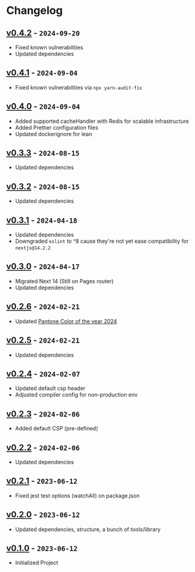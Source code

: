 # Changelog

## [v0.4.2] - `2024-09-20`

- Fixed known vulnerabilities
- Updated dependencies

[v0.4.2]: https://github.com/buildingwatsize/next-antd-tailwind/releases/tag/v0.4.2

## [v0.4.1] - `2024-09-04`

- Fixed known vulnerabilities via `npx yarn-audit-fix`

[v0.4.1]: https://github.com/buildingwatsize/next-antd-tailwind/releases/tag/v0.4.1

## [v0.4.0] - `2024-09-04`

- Added supported cacheHandler with Redis for scalable infrastructure
- Added Prettier configuration files
- Updated dockerignore for lean

[v0.4.0]: https://github.com/buildingwatsize/next-antd-tailwind/releases/tag/v0.4.0

## [v0.3.3] - `2024-08-15`

- Updated dependencies

[v0.3.3]: https://github.com/buildingwatsize/next-antd-tailwind/releases/tag/v0.3.3

## [v0.3.2] - `2024-08-15`

- Updated dependencies

[v0.3.2]: https://github.com/buildingwatsize/next-antd-tailwind/releases/tag/v0.3.2

## [v0.3.1] - `2024-04-18`

- Updated dependencies
- Downgraded `eslint` to ^8 cause they're not yet ease compatibility for `nextjs@14.2.2`

[v0.3.1]: https://github.com/buildingwatsize/next-antd-tailwind/releases/tag/v0.3.1

## [v0.3.0] - `2024-04-17`

- Migrated Next 14 (Still on Pages router)
- Updated dependencies 

[v0.3.0]: https://github.com/buildingwatsize/next-antd-tailwind/releases/tag/v0.3.0

## [v0.2.6] - `2024-02-21`

- Updated [Pantone Color of the year 2024](https://www.pantone.com/color-of-the-year/2024)

[v0.2.6]: https://github.com/buildingwatsize/next-antd-tailwind/releases/tag/v0.2.6

## [v0.2.5] - `2024-02-21`

- Updated dependencies

[v0.2.5]: https://github.com/buildingwatsize/next-antd-tailwind/releases/tag/v0.2.5

## [v0.2.4] - `2024-02-07`

- Updated default csp header
- Adjusted compiler config for non-production env

[v0.2.4]: https://github.com/buildingwatsize/next-antd-tailwind/releases/tag/v0.2.4

## [v0.2.3] - `2024-02-06`

- Added default CSP (pre-defined)

[v0.2.3]: https://github.com/buildingwatsize/next-antd-tailwind/releases/tag/v0.2.3

## [v0.2.2] - `2024-02-06`

- Updated dependencies

[v0.2.2]: https://github.com/buildingwatsize/next-antd-tailwind/releases/tag/v0.2.2

## [v0.2.1] - `2023-06-12`

- Fixed jest test options (watchAll) on package.json

[v0.2.1]: https://github.com/buildingwatsize/next-antd-tailwind/releases/tag/v0.2.1

## [v0.2.0] - `2023-06-12`

- Updated dependencies, structure, a bunch of tools/library

[v0.2.0]: https://github.com/buildingwatsize/next-antd-tailwind/releases/tag/v0.2.0

## [v0.1.0] - `2023-06-12`

- Initialized Project

[v0.1.0]: https://github.com/buildingwatsize/next-antd-tailwind/releases/tag/v0.1.0
